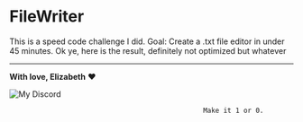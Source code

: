 # FileWriter
This is a speed code challenge I did. Goal: Create a .txt file editor in under 45 minutes. Ok ye, here is the result, definitely not optimized but whatever 

---

**With love, Elizabeth** ❤️
         
<p align="center">

![My Discord](https://discord-readme-badge.vercel.app/api?id=852663698803130389)
</p>

                                                    Make it 1 or 0.
